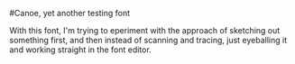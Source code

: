#Canoe, yet another testing font

With this font, I'm trying to eperiment with the approach of sketching out something first, and then instead of scanning and tracing,
just eyeballing it and working straight in the font editor.